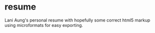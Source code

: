 resume
======

Lani Aung's personal resume with hopefully some correct html5 markup using microformats for easy exporting.

